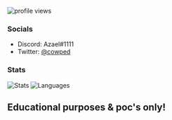 ![profile views](https://profile-counter.glitch.me/azaelgg/count.svg)

### Socials
  - Discord: Azael#1111
  - Twitter: [@cowped](https://twitter.com/cowped)

### Stats
![Stats](https://github-readme-stats-eight-theta.vercel.app/api?username=azaelgg&show_icons=true&theme=omni&include_all_commits=true&count_private=true)
![Languages](https://github-readme-stats.vercel.app/api/top-langs/?username=azaelgg&theme=dracula&show_icons=true)

Educational purposes & poc's only!
---

